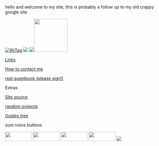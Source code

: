 hello and welcome to my site, this is probably a follow up to my old crappy google site


<a href="https://tag.rc24.xyz/user/876190978065719326"><img src="https://tag.rc24.xyz/876190978065719326/tag.png" alt="RiiTag" /></a> <a href='http://internetometer.com/give/50032'><img src='http://internetometer.com/imagesmall/50032.png'/></a> <a href='http://internetometer.com/give/50032'><img src='http://internetometer.com/image/50032.png'/></a><img src="https://idkwhereisthisname.github.io/wiiuspin.gif" width=110 height=110>

[Links](https://idkwhereisthisname.github.io/links)

[How to contact me](https://idkwhereisthisname.github.io/contact)

[real guestbook (please sign!)](http://users2.smartgb.com/g/g.php?a=s&i=g26-39299-a4)

Extras

[Site source](https://github.com/idkwhereisthisname/idkwhereisthisname.github.io)

[random projects](https://idkwhereisthisname.github.io/someprojects)

[Guides tree](https://idkwhereisthisname.github.io/guides/guidetree)

sum noice buttons

<a href="https://discord.gg/c9zpWSUxGG"><img src="https://donut.eu.org/img/88x31/wii_super_cool.png" width="88" height="31"></a> <a href="https://tag.rc24.xyz/"><img src="https://donut.eu.org/img/88x31/riitag.png" width="88" height="31"></a> <a href="https://wiimmfi.de"><img src="https://donut.eu.org/img/88x31/wiimmfi.png" width="88" height="31"></a> <a href="https://donut.eu.org/"><img src="https://donut.eu.org/img/88x31/emsite.png" width="88" height="31"></a> <a href="https://www.youtube.com/watch?v=xvFZjo5PgG0"><img src="https://anlucas.neocities.org/clickhere_red.gif"></a>
